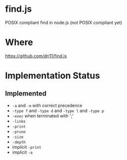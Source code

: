 # find.js

POSIX compliant find in node.js (not POSIX
compliant yet)

# Where

https://github.com/drj11/find.js

# Implementation Status

## Implemented

* `-a` and `-o` with correct precedence
* `-type f` and `-type d` and `-type l` and `-type p`
* `-exec` when terminated with ';'
* `-links`
* `-print`
* `-prune`
* `-size`
* `-depth`
* implicit `-print`
* implicit `-a`
